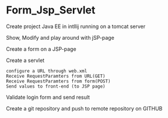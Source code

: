 # Form_Jsp_Servlet


Create project Java EE in intllij running on a tomcat server

Show, Modify and play around with jSP-page

Create a form on a JSP-page

Create a servlet

    configure a URL through web.xml
    Receive RequestParamters from URL(GET)
    Receive RequestParamters from form(POST)
    Send values to front-end (to JSP page)

Validate login form and send result

Create a git repository and push to remote repository on GITHUB
